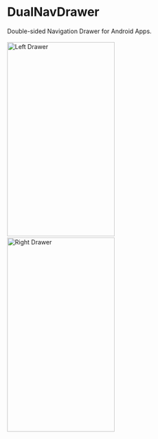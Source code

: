 # DualNavDrawer
Double-sided Navigation Drawer for Android Apps.
<br><br>
<img src="https://github.com/akki777/DualNavDrawer/blob/master/Screenshots/left.png" alt="Left Drawer" width="250" height="450"/>
&nbsp;&nbsp;&nbsp;&nbsp;&nbsp;&nbsp;
<img src="https://github.com/akki777/DualNavDrawer/blob/master/Screenshots/right.png" alt="Right Drawer" width="250" height="450"/>
